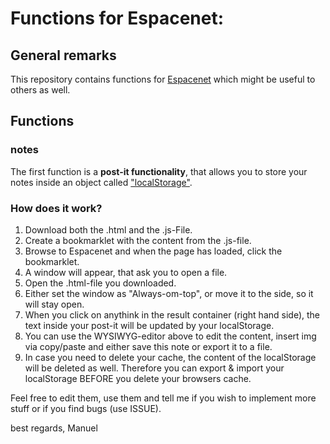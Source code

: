# Functions for Espacenet:

## General remarks
This repository contains functions for [Espacenet](https://worldwide.espacenet.com) which might be useful to others as well.

## Functions
### notes
The first function is a __post-it functionality__, that allows you to store your notes inside an object called ["localStorage"](https://developer.mozilla.org/de/docs/Web/API/Window/localStorage).

### How does it work?
1. Download both the .html and the .js-File.
2. Create a bookmarklet with the content from the .js-file.
3. Browse to Espacenet and when the page has loaded, click the bookmarklet.
1. A window will appear, that ask you to open a file. 
2. Open the .html-file you downloaded.
4. Either set the window as "Always-om-top", or move it to the side, so it will stay open.
5. When you click on anythink in the result container (right hand side), the text inside your post-it will be updated by your localStorage.
6. You can use the WYSIWYG-editor above to edit the content, insert img via copy/paste and either save this note or export it to a file.
7. In case you need to delete your cache, the content of the localStorage will be deleted as well. Therefore you can export & import your localStorage BEFORE you delete your browsers cache.


Feel free to edit them, use them and tell me if you wish to implement more stuff or if you find bugs (use ISSUE).

best regards,
Manuel
